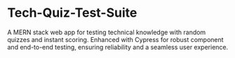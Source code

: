 # Tech-Quiz-Test-Suite
A MERN stack web app for testing technical knowledge with random quizzes and instant scoring. Enhanced with Cypress for robust component and end-to-end testing, ensuring reliability and a seamless user experience.
